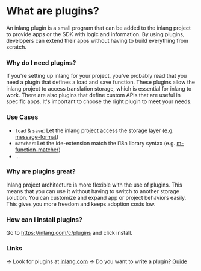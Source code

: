 # What are plugins?

An inlang plugin is a small program that can be added to the inlang project to provide apps or the SDK with logic and information. By using plugins, developers can extend their apps without having to build everything from scratch.

### Why do I need plugins?

If you're setting up inlang for your project, you've probably read that you need a plugin that defines a load and save function. These plugins allow the inlang project to access translation storage, which is essential for inlang to work. There are also plugins that define custom APIs that are useful in specific apps. It's important to choose the right plugin to meet your needs.

### Use Cases

- `load` & `save`: Let the inlang project access the storage layer (e.g. [message-format](https://inlang.com/m/reootnfj/plugin-inlang-messageFormat))
- `matcher`: Let the ide-extension match the i18n library syntax (e.g. [m-function-matcher](https://inlang.com/m/632iow21/plugin-inlang-mFunctionMatcher))
- ...

### Why are plugins great?

Inlang project architecture is more flexible with the use of plugins. This means that you can use it without having to switch to another storage solution. You can customize and expand app or project behaviors easily. This gives you more freedom and keeps adoption costs low.

### How can I install plugins?

Go to https://inlang.com/c/plugins and click install.

### Links

-> Look for plugins at [inlang.com](https://inlang.com/c/apps)
-> Do you want to write a plugin? [Guide](https://inlang.com/documentation/plugin)
